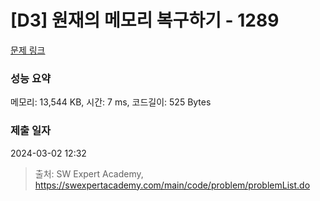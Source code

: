 # [D3] 원재의 메모리 복구하기 - 1289 

[문제 링크](https://swexpertacademy.com/main/code/problem/problemDetail.do?contestProbId=AV19AcoKI9sCFAZN) 

### 성능 요약

메모리: 13,544 KB, 시간: 7 ms, 코드길이: 525 Bytes

### 제출 일자

2024-03-02 12:32



> 출처: SW Expert Academy, https://swexpertacademy.com/main/code/problem/problemList.do